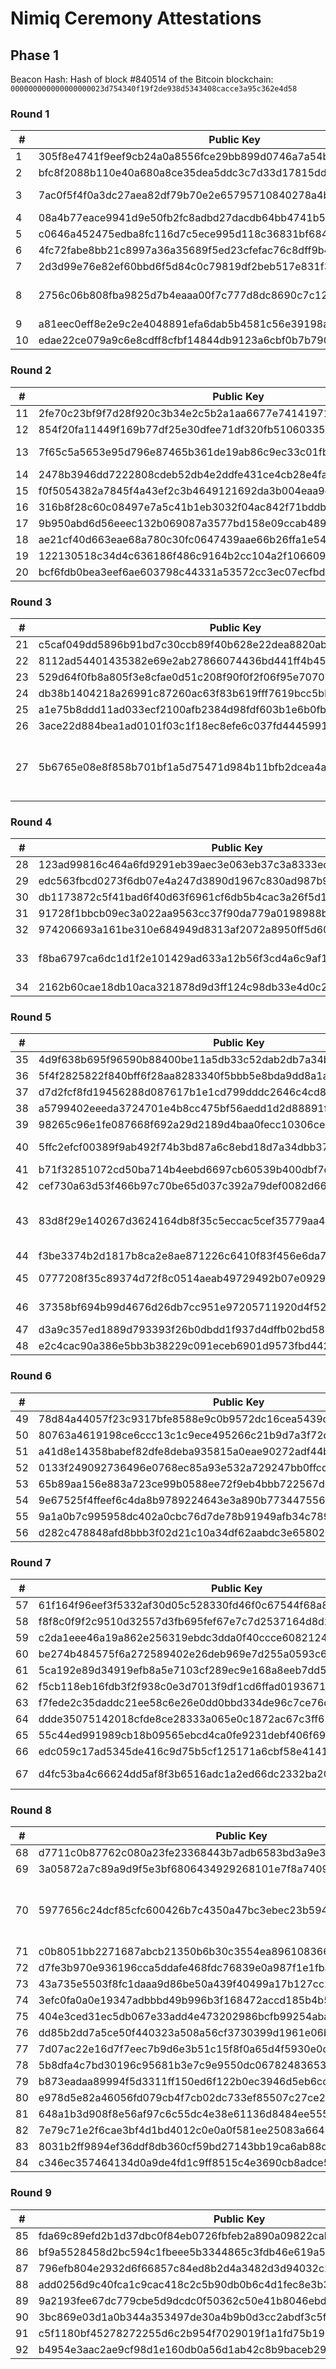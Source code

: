 # Nimiq Ceremony Attestations

## Phase 1

Beacon Hash: Hash of block #840514 of the Bitcoin blockchain: `000000000000000000023d754340f19f2de938d5343408cacce3a95c362e4d58`

### Round 1

| # | Public Key | Name | Attestation |
|--|--|--|--|
| 1 | 305f8e4741f9eef9cb24a0a8556fce29bb899d0746a7a54b7b0278afa46ed9b4 | @jakegray248 |  |
| 2 | bfc8f2088b110e40a680a8ce35dea5ddc3c7d33d17815ddd322aae315f2943e1 | Claudio | [Github](https://github.com/nimiq/ceremony-attestations/issues/17) |
| 3 | 7ac0f5f4f0a3dc27aea82df79b70e2e65795710840278a4bc2b040a673922bc9 | connebeest / .conne. | [Github](https://github.com/nimiq/ceremony-attestations/issues/14) |
| 4 | 08a4b77eace9941d9e50fb2fc8adbd27dacdb64bb4741b559fb6a1dff1730aec | Danyx | [Github](https://github.com/nimiq/ceremony-attestations/issues/18) |
| 5 | c0646a452475edba8fc116d7c5ece995d118c36831bf68452b97f6757fee1164 | Otto Mora | [X](https://x.com/ottomorac/status/1761478560827527274?s=20) [Github](https://github.com/nimiq/ceremony-attestations/issues/12) |
| 6 | 4fc72fabe8bb21c8997a36a35689f5ed23cfefac76c8dff9b48ea8410c5a623e | sonmq | [Github](https://github.com/nimiq/ceremony-attestations/issues/13) |
| 7 | 2d3d99e76e82ef60bbd6f5d84c0c79819df2beb517e831f3f347c2d404f2a616 | GOJOSAMA | [Github](https://github.com/nimiq/ceremony-attestations/issues/11) |
| 8 | 2756c06b808fba9825d7b4eaaa00f7c777d8dc8690c7c12afd7a3d37d7c43ea2 | Matthew Ludwig (Chugwig) | [Github](https://github.com/nimiq/ceremony-attestations/issues/16) |
| 9 | a81eec0eff8e2e9c2e4048891efa6dab5b4581c56e39198a1334c166480f7ff3 | antonlivaja |  |
| 10 | edae22ce079a9c6e8cdff8cfbf14844db9123a6cbf0b7b790ae4e5da9bcc88bf | Bruno França | [Github](https://github.com/nimiq/ceremony-attestations/issues/15) |

### Round 2

| # | Public Key | Name | Attestation |
|--|--|--|--|
| 11 | 2fe70c23bf9f7d28f920c3b34e2c5b2a1aa6677e74141971c1c64428cac7f058 | Danil Kosov | [Github](https://github.com/nimiq/ceremony-attestations/issues/22) |
| 12 | 854f20fa11449f169b77df25e30dfee71df320fb510603351e205ba8450be8cd | sukrucildirr | [Github](https://github.com/nimiq/ceremony-attestations/issues/23) |
| 13 | 7f65c5a5653e95d796e87465b361de19ab86c9ec33c01fb007ab8c65df6e3f4d | Alex Batongbakal | [Github](https://github.com/nimiq/ceremony-attestations/issues/20) |
| 14 | 2478b3946dd7222808cdeb52db4e2ddfe431ce4cb28e4fa4c54f00dadc292b66 | Hervé | [Github](https://github.com/nimiq/ceremony-attestations/issues/21) |
| 15 | f0f5054382a7845f4a43ef2c3b4649121692da3b004eaa9da76630334eca9645 | NiSSeS | [Github](https://github.com/nimiq/ceremony-attestations/issues/27) |
| 16 | 316b8f28c60c08497e7a5c41b1eb3032f04ac842f71bddbfa55bddf9d0e69dec | Stefan | [X](https://twitter.com/stefffffann/status/1768281819336626442) [Github](https://github.com/nimiq/ceremony-attestations/issues/26) |
| 17 | 9b950abd6d56eeec132b069087a3577bd158e09ccab489a1cca90f8385f8c4aa | ranulfo17 |  |
| 18 | ae21cf40d663eae68a780c30fc0647439aae66b26ffa1e544507d698d4380af2 | Joel | [Github](https://github.com/nimiq/ceremony-attestations/issues/25) |
| 19 | 122130518c34d4c636186f486c9164b2cc104a2f10660948d850ae06a7c5c317 | Fons | [X](https://x.com/FonsLe/status/1768584228722118687?t=R5g3bdIobbCvzwBBJXC2KA&s=35) [Github](https://github.com/nimiq/ceremony-attestations/issues/28) |
| 20 | bcf6fdb0bea3eef6ae603798c44331a53572cc3ec07ecfbd243ed6663cfa3300 | vibin_b |  |

### Round 3

| # | Public Key | Name | Attestation |
|--|--|--|--|
| 21 | c5caf049dd5896b91bd7c30ccb89f40b628e22dea8820ab3bb1286f0f4faf325 | JD | [Github](https://github.com/nimiq/ceremony-attestations/issues/29) |
| 22 | 8112ad54401435382e69e2ab27866074436bd441ff4b45f35aa7a3ff590e1556 | aztoc | [Github](https://github.com/nimiq/ceremony-attestations/issues/34) |
| 23 | 529d64f0fb8a805f3e8cfae0d51c208f90f0f2f06f95e7070bcabededba4c3ac | cryptoscar |  |
| 24 | db38b1404218a26991c87260ac63f83b619fff7619bcc5bb9253ba086323e936 | Artem | [Github](https://github.com/nimiq/ceremony-attestations/issues/31) |
| 25 | a1e75b8ddd11ad033ecf2100afb2384d98fdf603b1e6b0fb8c4fb7f7b3c52e40 | mekoskills | [X](https://x.com/mekoskills/status/1770218105836281859?s=20) [Github](https://github.com/nimiq/ceremony-attestations/issues/30) |
| 26 | 3ace22d884bea1ad0101f03c1f18ec8efe6c037fd4445991982ab413e3a7eafe | kaichao | [Github](https://github.com/nimiq/ceremony-attestations/issues/32) |
| 27 | 5b6765e08e8f858b701bf1a5d75471d984b11bfb2dcea4ac1c648cb1b8ee2649 | Sebastian Kremer / SebaKremer / edur (discord) | [Github](https://github.com/nimiq/ceremony-attestations/issues/33) |

### Round 4

| # | Public Key | Name | Attestation |
|--|--|--|--|
| 28 | 123ad99816c464a6fd9291eb39aec3e063eb37c3a8333ecdf723da3546ff73de | Sören | [X](https://twitter.com/the_soerenson/status/1773246927372472580) [Github](https://github.com/nimiq/ceremony-attestations/issues/41) |
| 29 | edc563fbcd0273f6db07e4a247d3890d1967c830ad987b9e3fb56b7663fc104e | Harley | [Github](https://github.com/nimiq/ceremony-attestations/issues/35) |
| 30 | db1173872c5f41bad6f40d63f6961cf6db5b4cac3a26f5d14c5daecbe50a27af | yasho5313 | [Github](https://github.com/nimiq/ceremony-attestations/issues/37) |
| 31 | 91728f1bbcb09ec3a022aa9563cc37f90da779a0198988be8b6931b3987c9730 | tina1017_48183 | [Github](https://github.com/nimiq/ceremony-attestations/issues/39) |
| 32 | 974206693a161be310e684949d8313af2072a8950ff5d60acfdf3f2ef9bf8adc | Lubos293 | [Github](https://github.com/nimiq/ceremony-attestations/issues/40) |
| 33 | f8ba6797ca6dc1d1f2e101429ad633a12b56f3cd4a6c9af11794c68ab86e2988 | Robert / JustineJayz on Discord | [Github](https://github.com/nimiq/ceremony-attestations/issues/36) |
| 34 | 2162b60cae18db10aca321878d9d3ff124c98db33e4d0c2d55c7d693078fc3a2 | jomz19 | [Github](https://github.com/nimiq/ceremony-attestations/issues/38) |

### Round 5

| # | Public Key | Name | Attestation |
|--|--|--|--|
| 35 | 4d9f638b695f96590b88400be11a5db33c52dab2db7a34b85e6c50ec7a9fff3b | hauma1302 |  [Github](https://github.com/nimiq/ceremony-attestations/issues/49) |
| 36 | 5f4f2825822f840bff6f28aa8283340f5bbb5e8bda9dd8a1afba96a2b7145614 | tinkie | [Github](https://github.com/nimiq/ceremony-attestations/issues/57) |
| 37 | d7d2fcf8fd19456288d087617b1e1cd799dddc2646c4cd83b3cd5dc1d641dc62 | DirtyRusski | [Github](https://github.com/nimiq/ceremony-attestations/issues/44) |
| 38 | a5799402eeeda3724701e4b8cc475bf56aedd1d2d88891f11228cf9d6f95ed4c | jmib007 | [Github](https://github.com/nimiq/ceremony-attestations/issues/51) |
| 39 | 98265c96e1fe087668f692a29d2189d4baa0fecc10306ceddabf147319f3d0d4 | donquixo13 | [Github](https://github.com/nimiq/ceremony-attestations/issues/47) |
| 40 | 5ffc2efcf00389f9ab492f74b3bd87a6c8ebd18d7a34dbb37348aeaf0e94eb49 | Jens Peter Secher | [Github](https://github.com/nimiq/ceremony-attestations/issues/43) |
| 41 | b71f32851072cd50ba714b4eebd6697cb60539b400dbf7d2bdb8a76ea02cce8e | mariofriz | [Github](https://github.com/nimiq/ceremony-attestations/issues/46) |
| 42 | cef730a63d53f466b97c70be65d037c392a79def0082d66b0dc58fd6c7d8cf34 | mrkara | [Github](https://github.com/nimiq/ceremony-attestations/issues/52) |
| 43 | 83d8f29e140267d3624164db8f35c5eccac5cef35779aa403bf046b3ea895873 | econimiqal is here for the zkp ceremony. |  |
| 44 | f3be3374b2d1817b8ca2e8ae871226c6410f83f456e6da70fb386056030fe250 | Doskey | [Github](https://github.com/nimiq/ceremony-attestations/issues/56) |
| 45 | 0777208f35c89374d72f8c0514aeab49729492b07e0929bd8612972529dda73e | Bedyk Yaroslav | Twitter: @Yarik386 [Github](https://github.com/nimiq/ceremony-attestations/issues/42) |
| 46 | 37358bf694b99d4676d26db7cc951e97205711920d4f52cb28d113f69f535340 | Muhammad Syahrul | https://twitter.com/MelvishNiz [Github](https://github.com/nimiq/ceremony-attestations/issues/45) |
| 47 | d3a9c357ed1889d793393f26b0dbdd1f937d4dffb02bd589c4071c748ebf1bd0 | Richy | [Github](https://github.com/nimiq/ceremony-attestations/issues/55) |
| 48 | e2c4cac90a386e5bb3b38229c091eceb6901d9573fbd44259fbface54055dcb7 | Inês Cruz | [Github](https://github.com/nimiq/ceremony-attestations/issues/54) |

### Round 6

| # | Public Key | Name | Attestation |
|--|--|--|--|
| 49 | 78d84a44057f23c9317bfe8588e9c0b9572dc16cea5439da29ba581c30017916 | unifish | [Github](https://github.com/nimiq/ceremony-attestations/issues/60) |
| 50 | 80763a4619198ce6ccc13c1c9ece495266c21b9d7a3f72de91ba1483e634029b | hiworld | [Github](https://github.com/nimiq/ceremony-attestations/issues/59) |
| 51 | a41d8e14358babef82dfe8deba935815a0eae90272adf44b1b0f4b984e051f96 | Laedda | [Github](https://github.com/nimiq/ceremony-attestations/issues/50) |
| 52 | 0133f249092736496e0768ec85a93e532a729247bb0ffcd59237d8f19a90b5d5 | tmontagnoni | [Github](https://github.com/nimiq/ceremony-attestations/issues/58) |
| 53 | 65b89aa156e883a723ce99b0588ee72f9eb4bbb722567d2949924bd6339ead70 | https://github.com/maestroi |  |
| 54 | 9e67525f4ffeef6c4da8b9789224643e3a890b773447556043145bf87a8e0112 | erkmos | [Github](https://github.com/nimiq/ceremony-attestations/issues/61) |
| 55 | 9a1a0b7c995958dc402a0cbc76d7de78b91949afb34c7899b3512eb0865be571 | BxL221 | [Github](https://github.com/nimiq/ceremony-attestations/issues/53) |
| 56 | d282c478848afd8bbb3f02d21c10a34df62aabdc3e65802629c5be681ad4fee9 | @dideoluwa12 |  |

### Round 7

| # | Public Key | Name | Attestation |
|--|--|--|--|
| 57 | 61f164f96eef3f5332af30d05c528330fd46f0c67544f68a86389739d5d93bdc | zomchim4 |  |
| 58 | f8f8c0f9f2c9510d32557d3fb695fef67e7c7d2537164d8d26adcf800f4ceeb4 | MARKUSTUTA |  |
| 59 | c2da1eee46a19a862e256319ebdc3dda0f40ccce60821248cbf6c1a6dbc728c1 | vhickybhorb | [Github](https://github.com/nimiq/ceremony-attestations/issues/77) |
| 60 | be274b484575f6a272589402e26deb969e7d255a0593c6f0874dcf1e2f009a17 | @joshakubue1 |  |
| 61 | 5ca192e89d34919efb8a5e7103cf289ec9e168a8eeb7dd52e5327b8213485d38 | @mickyblizz0 |  |
| 62 | f5cb118eb16fdb3f2f938c0e3d7013f9df1cd6ffad0193671bb7da8eacb7882c | @emma92971904 |  |
| 63 | f7fede2c35daddc21ee58c6e26e0dd0bbd334de96c7ce76d91ee55a4d92746f9 | @Bella2425373508 |  |
| 64 | ddde35075142018cfde8ce28333a065e0c1872ac67c3ff624b2fd98f0425ba8f | @preyete |  |
| 65 | 55c44ed991989cb18b09565ebcd4ca0fe9231debf406f69f3c5dcb2671b31f83 | @amydownrubens |  |
| 66 | edc059c17ad5345de416c9d75b5cf125171a6cbf58e4141c7b9f50ad226c17d2 | @Vklynnn7 |  |
| 67 | d4fc53ba4c66624dd5af8f3b6516adc1a2ed66dc2332ba203e8f7df6001c84f9 | @theflowalker (twitter) |  |

### Round 8

| # | Public Key | Name | Attestation |
|--|--|--|--|
| 68 | d7711c0b87762c080a23fe23368443b7adb6583bd3a9e37165f2c89c8a7ee9a1 | gh:asladeofgreen |  |
| 69 | 3a05872a7c89a9d9f5e3bf6806434929268101e7f8a74090de6b9615f9fcf1fd | MudbuM | [Github](https://github.com/nimiq/ceremony-attestations/issues/72) |
| 70 | 5977656c24dcf85cfc600426b7c4350a47bc3ebec23b5940383ae968664e29cd | Bronco-Buster  Discord: bronco__buster Twtter: @bronco_buster | [Github](https://github.com/nimiq/ceremony-attestations/issues/65) |
| 71 | c0b8051bb2271687abcb21350b6b30c3554ea896108366498502633a8219140c | kobigurk |  |
| 72 | d7fe3b970e936196cca5ddafe468fdc76839e0a987f1e1fbade3e96cfd4e4608 | Ennycares | [Github](https://github.com/nimiq/ceremony-attestations/issues/64) |
| 73 | 43a735e5503f8fc1daaa9d86be50a439f40499a17b127cc25ef4b917957f7a84 | Kosov_D_Y |  |
| 74 | 3efc0fa0a0e19347adbbbd49b996b3f168472accd185b4b5dd5883487abc024b | LegendaryTunz | [Github](https://github.com/nimiq/ceremony-attestations/issues/66) |
| 75 | 404e3ced31ec5db067e33add4e473202986bcfb99254abab9d29caceae72fbbd | Doxainme | [Github](https://github.com/nimiq/ceremony-attestations/issues/69) |
| 76 | dd85b2dd7a5ce50f440323a508a56cf3730399d1961e06b35ef99e09205be377 | micc9 | [Github](https://github.com/nimiq/ceremony-attestations/issues/75) |
| 77 | 7d07ac22e16d7f7eec7b9d6e3b51c15f8f0a65d4f5930e0d5b0bf18625e83953 | Biggie | [Github](https://github.com/nimiq/ceremony-attestations/issues/70) |
| 78 | 5b8dfa4c7bd30196c95681b3e7c9e9550dc06782483653ccf22a616e4895e1c6 | Ecruise | [Github](https://github.com/nimiq/ceremony-attestations/issues/74) |
| 79 | b873eadaa89994f5d3311ff150ed6f122b0ec3946d5eb6cdeaab244beb039a43 | Femiola | [Github](https://github.com/nimiq/ceremony-attestations/issues/71) |
| 80 | e978d5e82a46056fd079cb4f7cb02dc733ef85507c27ce2c49f93692c904bc06 | sciprenda@gmail.com | [Github](https://github.com/nimiq/ceremony-attestations/issues/68) |
| 81 | 648a1b3d908f8e56af97c6c55dc4e38e61136d8484ee5557a67a34385be2cff3 | Jermaine | [Github](https://github.com/nimiq/ceremony-attestations/issues/63) |
| 82 | 7e79c71e2f6cae3bf4d1bd4012c0e0a0f581ee25083a66411d969542923badcc | vpn4access | [Github](https://github.com/nimiq/ceremony-attestations/issues/67) |
| 83 | 8031b2ff9894ef36ddf8db360cf59bd27143bb19ca6ab88d668938bbbcd3c96b | @ferritexx |  |
| 84 | c346ec357464134d0a9de4fd1c9ff8515c4e3690cb8adce50c786886f5710b33 | ahaneku. |  |

### Round 9

| # | Public Key | Name | Attestation |
|--|--|--|--|
| 85 | fda69c89efd2b1d37dbc0f84eb0726fbfeb2a890a09822cabb80c463c46093e7 | danimoh |  |
| 86 | bf9a5528458d2bc594c1fbeee5b3344865c3fdb46e619a5d786f4061e1946590 | Pascal Berrang | [Github](https://github.com/nimiq/ceremony-attestations/issues/78) |
| 87 | 796efb804e2932d6f66857c84ed8b2d4a3482d3d94032c27034126118b6508b1 | cephas |  |
| 88 | add0256d9c40fca1c9cac418c2c5b90db0b6c4d1fec8e3b37513a1496cb917ce | @cleanwin99 |  |
| 89 | 9a2193fee67dc779cbe5d9dcdc0f50362c50e41b8046ebde37247e7c4cbe2033 | @bekind1sst |  |
| 90 | 3bc869e03d1a0b344a353497de30a4b9b0d3cc2abdf3c5f0ee74478eae0c51e9 | @chelseachioma1 |  |
| 91 | c5f1180bf45278272255d6c2b954f7029019f1a1fd75b192fb21b57f397f9120 | OhBee64060159 |  |
| 92 | b4954e3aac2ae9cf98d1e160db0a56d1ab42c8b9baceb29dd9a583119edcb756 | chrito2929 |  |


